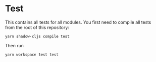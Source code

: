 # Test

This contains all tests for all modules.
You first need to compile all tests from the root of this repository:

```shell
yarn shadow-cljs compile test
```


Then run
```shell
yarn workspace test test 
```

